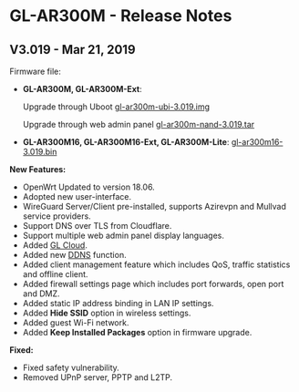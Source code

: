 # GL-AR300M - Release Notes



## V3.019 - Mar 21, 2019

Firmware file:

- **GL-AR300M, GL-AR300M-Ext**:

  Upgrade through Uboot [gl-ar300m-ubi-3.019.img](https://s3.us-east-2.amazonaws.com/download.gl-inet.com/firmware/ar300m/nand/v1/gl-ar300m-ubi-3.019.img)

  Upgrade through web admin panel [gl-ar300m-nand-3.019.tar](https://s3.us-east-2.amazonaws.com/download.gl-inet.com/firmware/ar300m/nand/v1/gl-ar300m-nand-3.019.tar)

- **GL-AR300M16, GL-AR300M16-Ext, GL-AR300M-Lite**: [gl-ar300m16-3.019.bin](https://s3.us-east-2.amazonaws.com/download.gl-inet.com/firmware/ar300m/v1/gl-ar300m16-3.019.bin)



**New Features:**

- OpenWrt Updated to version 18.06.
- Adopted new user-interface.
- WireGuard Server/Client pre-installed, supports Azirevpn and Mullvad service providers.
- Support DNS over TLS from Cloudflare.
- Support multiple web admin panel display languages.
- Added [GL Cloud](https://docs.gl-inet.com/en/3/app/cloud/).
- Added new [DDNS](https://docs.gl-inet.com/en/3/app/ddns/) function.
- Added client management feature which includes QoS, traffic statistics and offline client.
- Added firewall settings page which includes port forwards, open port and DMZ.
- Added static IP address binding in LAN IP settings.
- Added **Hide SSID** option in wireless settings.
- Added guest Wi-Fi network.
- Added **Keep Installed Packages** option in firmware upgrade.

**Fixed:**

- Fixed safety vulnerability.
- Removed UPnP server, PPTP and L2TP.



